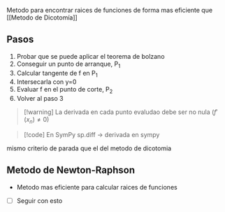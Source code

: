 Metodo para encontrar raices de funciones de forma mas eficiente que [[Metodo de Dicotomía]]

## Pasos
1. Probar que se puede aplicar el teorema de bolzano
2. Conseguir un punto de arranque, P$_1$
3. Calcular tangente de f en P$_1$ 
4. Intersecarla con y=0
5. Evaluar f en el punto de corte, P$_2$
6. Volver al paso 3

> [!warning] La derivada en cada punto evaludao debe ser no nula ($f'(x_n)\neq 0$)

> [!code] En SymPy
> sp.diff -> derivada en sympy

mismo criterio de parada que el del metodo de dicotomia


## Metodo de Newton-Raphson
- Metodo mas eficiente para calcular raices de funciones
- [ ] Seguir con esto
